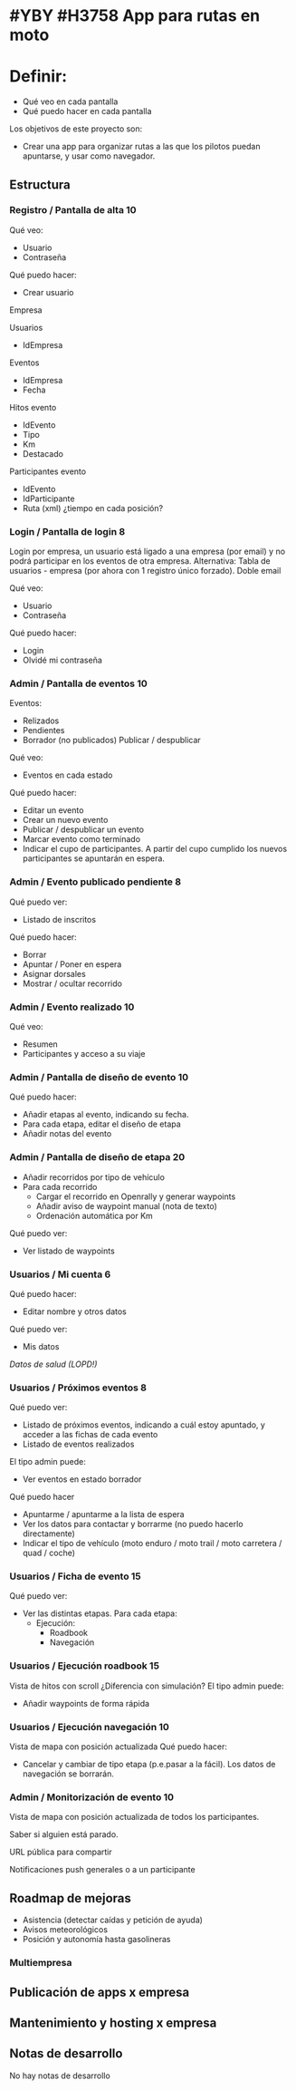 # #YBY #H3758 App para rutas en moto

# Definir:
+ Qué veo en cada pantalla
+ Qué puedo hacer en cada pantalla

Los objetivos de este proyecto son:
+ Crear una app para organizar rutas a las que los pilotos puedan apuntarse, y usar como navegador.

## Estructura

### Registro / Pantalla de alta 10
Qué veo:
+ Usuario
+ Contraseña

Qué puedo hacer:
+ Crear usuario

Empresa

Usuarios
+ IdEmpresa

Eventos
+ IdEmpresa
+ Fecha

Hitos evento
+ IdEvento
+ Tipo
+ Km
+ Destacado

Participantes evento
+ IdEvento
+ IdParticipante
+ Ruta (xml) ¿tiempo en cada posición?

### Login / Pantalla de login 8
Login por empresa, un usuario está ligado a una empresa (por email) y no podrá participar en los eventos de otra empresa.
Alternativa: Tabla de usuarios - empresa (por ahora con 1 registro único forzado).
Doble email

Qué veo:
+ Usuario
+ Contraseña

Qué puedo hacer:
+ Login
+ Olvidé mi contraseña

### Admin / Pantalla de eventos 10
Eventos:
+ Relizados
+ Pendientes
+ Borrador (no publicados)
Publicar / despublicar

Qué veo:
+ Eventos en cada estado

Qué puedo hacer:
+ Editar un evento
+ Crear un nuevo evento
+ Publicar / despublicar un evento
+ Marcar evento como terminado
+ Indicar el cupo de participantes. A partir del cupo cumplido los nuevos participantes se apuntarán en espera.

### Admin / Evento publicado pendiente 8
Qué puedo ver:
+ Listado de inscritos

Qué puedo hacer:
+ Borrar
+ Apuntar / Poner en espera
+ Asignar dorsales
+ Mostrar / ocultar recorrido

### Admin / Evento realizado 10
Qué veo:
+ Resumen
+ Participantes y acceso a su viaje

### Admin / Pantalla de diseño de evento 10
Qué puedo hacer:
+ Añadir etapas al evento, indicando su fecha.
+ Para cada etapa, editar el diseño de etapa
+ Añadir notas del evento

### Admin / Pantalla de diseño de etapa 20
+ Añadir recorridos por tipo de vehículo
+ Para cada recorrido
    + Cargar el recorrido en Openrally y generar waypoints
    + Añadir aviso de waypoint manual (nota de texto)
    + Ordenación automática por Km
    
Qué puedo ver:
+ Ver listado de waypoints

### Usuarios / Mi cuenta 6
Qué puedo hacer:
+ Editar nombre y otros datos

Qué puedo ver:
+ Mis datos

*Datos de salud (LOPD!)*

### Usuarios / Próximos eventos 8
Qué puedo ver:
+ Listado de próximos eventos, indicando a cuál estoy apuntado, y acceder a las fichas de cada evento
+ Listado de eventos realizados

El tipo admin puede:
+ Ver eventos en estado borrador


Qué puedo hacer
+ Apuntarme / apuntarme a la lista de espera
+ Ver los datos para contactar y borrarme (no puedo hacerlo directamente)
+ Indicar el tipo de vehículo (moto enduro / moto trail / moto carretera / quad / coche)

### Usuarios / Ficha de evento 15
Qué puedo ver:
+ Ver las distintas etapas. Para cada etapa:
    + Ejecución:
        + Roadbook
        + Navegación

### Usuarios / Ejecución roadbook 15
Vista de hitos con scroll ¿Diferencia con simulación?
El tipo admin puede:
+ Añadir waypoints de forma rápida

### Usuarios / Ejecución navegación 10
Vista de mapa con posición actualizada
Qué puedo hacer:
+ Cancelar y cambiar de tipo etapa (p.e.pasar a la fácil). Los datos de navegación se borrarán.


### Admin / Monitorización de evento 10
Vista de mapa con posición actualizada de todos los participantes.

Saber si alguien está parado.

URL pública para compartir

Notificaciones push generales o a un participante

## Roadmap de mejoras
+ Asistencia (detectar caídas y petición de ayuda)
+ Avisos meteorológicos
+ Posición y autonomía hasta gasolineras


### Multiempresa
## Publicación de apps x empresa
## Mantenimiento y hosting x empresa



## Notas de desarrollo
No hay notas de desarrollo
